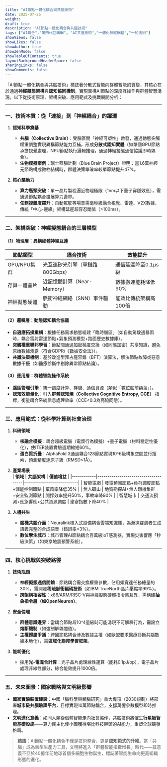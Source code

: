 ```yaml
---
title: "AI節點一體化耦合與共腦技術"
date: 2025-07-26
weight: 
draft: true
description: "AI節點一體化耦合與共腦技術"
tags: ["AI耦合","第四代互聯網", "AI共腦技術","一體化神經網絡","一的法則"]
showViews: false
showLikes: false
showAuthor: true
showZenMode: false
showTableOfContents: true
layoutBackgroundHeaderSpace: false
sharingLinks: false
showComments: false
---
```



「AI節點一體化耦合與共腦技術」標誌著分散式智能向群體智能的質變，其核心在於通過**神經擬態架構**與**認知協同機制**，實現異構AI節點的深度互操作與群體智慧湧現。以下從技術原理、架構突破、應用範式及挑戰展開分析：

---

### 一、**技術本質：從「連接」到「神經耦合」的躍遷**
1. **認知科學奠基**  
   - **共腦（Collective Brain）**：受腦區間「神經可塑性」啟發，通過動態突觸權重調整實現異構節點能力互補，形成**分散式認知實體**（如單個GPU節點承擔視覺處理，NPU節點執行邏輯推理，通過神經擬態通信協議即時耦合）。  
   - **生物模擬案例**：瑞士藍腦計劃（Blue Brain Project）證明：當1.6萬神經元節點構成微柱結構時，群體決策準確率較單節點提升47%。

2. **核心驅動力**  
   - **算力瓶頸突破**：單一晶片製程逼近物理極限（1nm以下量子穿隧效應），需通過節點耦合擴展算力邊界。  
   - **任務複雜度躍升**：自動駕駛等場景需毫秒級融合視覺、雷達、V2X數據，傳統「中心-邊緣」架構延遲超容忍閾值（>100ms）。

---

### 二、**架構突破：神經擬態耦合的三層模型**
#### **（1）物理層：異構硬體神經互連**  
| **節點類型**       | **耦合技術**                  | **效能提升**                 |
|--------------------|-----------------------------|----------------------------|
| GPU/NPU集群        | 光互連矽光引擎（單鏈路800Gbps） | 通信延遲降至0.1μs級         |
| 存算一體晶片       | 近記憶體計算（Near-Memory）     | 數據搬運能耗降低90%         |
| 神經擬態硬體       | 脈衝神經網絡（SNN）事件驅動   | 能效比傳統架構高100倍       |

#### **（2）邏輯層：動態認知耦合協議**  
- **自適應拓撲重構**：根據任務需求動態組建「臨時腦區」（如自動駕駛遇暴雨時，耦合雷射雷達節點+氣象預測模型+路面歷史數據庫）。  
- **突觸權重聯邦學習**：節點間通過加密梯度交換（如同態加密）共享知識，避免原始數據洩露（符合GDPR/《數據安全法》）。  
- **共識決策機制**：基於改進型拜占庭容錯（BFT）演算法，解決節點故障或惡意數據干擾（如醫療診斷中剔除異常節點結論）。

#### **（3）應用層：群體智能操作系統**  
- **腦區管理引擎**：統一調度計算、存儲、通信資源（類似「數位腦前額葉」）。  
- **認知效能量化**：引入**群體認知熵（Collective Cognitive Entropy, CCE）** 指標，衡量耦合系統信息處理效率（CCE<0.3為高協同態）。

---

### 三、**應用範式：從科學計算到社會治理**
1. **科研領域**  
   - **核融合模擬**：耦合超級電腦（電漿行為模擬）+量子電腦（材料穩定性優化），使ITER裝置實驗週期縮短60%。  
   - **蛋白質折疊**：AlphaFold 3通過耦合128節點實現10^6級構象空間並行搜索，預測精度達原子級（RMSD<1Å）。

2. **產業場景**  
   | **領域**   | **共腦架構**                          | **價值增益**                |
   |------------|-------------------------------------|---------------------------|
   | 智能電網   | 發電預測節點+負荷調度節點+儲能控制節點 | 棄風率降低35%              |
   | 無人礦山   | 地質勘探AI+無人鑽機集群+安全監測節點  | 開採效率提升50%，事故率降90% |
   | 智慧城市   | 交通流預測+應急響應+公共資源調度      | 壅塞指數下降40%             |

3. **人機共生**  
   - **腦機共腦介面**：Neuralink植入式設備耦合雲端知識庫，為漸凍症患者生成語義完整的合成語音（錯誤率<3%）。  
   - **數位孿生城市**：城市管理AI節點耦合百萬級IoT感測器，實現災害響應「秒級決策」（如東京地震預警系統）。

---

### 四、**核心挑戰與突破路徑**
1. **技術瓶頸**  
   - **神經擬態通信開銷**：節點耦合需交換權重參數，佔用頻寬達任務總量的30%，需開發**稀疏脈衝編碼技術**（如IBM TrueNorth晶片壓縮率99%）。  
   - **跨架構相容性**：x86/ARM/RISC-V與神經擬態硬體指令集互異，需構建**抽象指令層（如OpenNeuron）**。

2. **安全倫理**  
   - **群體意識邊界**：當耦合節點超10^4量級時可能湧現不可解釋行為，需設立**熔斷機制**（如強制解耦閾值）。  
   - **主權歸屬爭議**：跨國節點耦合涉及數據主權（如歐盟要求醫療診斷共腦數據本地化），需**區域化聯邦學習框架**。

3. **能耗優化**  
   - 採用**光-電混合計算**：光子晶片處理線性運算（能耗0.1pJ/op），電子晶片處理非線性部分，綜合能效提升1000倍。

---

### 五、**未來圖景：國家戰略與文明級影響**
- **國家實驗裝置建設**：中國「腦科學與類腦研究」重大專項（2030規劃）將部署**城市級共腦驗證平台**，目標實現10萬節點耦合，支撐萬億參數模型即時推理。  
- **文明進化意義**：如同人類從個體智能走向社會協作，共腦技術將催生**行星級智能基礎設施**——算力民主化使小國獲得堪比科技巨頭的AI能力，重塑全球競爭格局。  

> **結語**：AI節點一體化耦合不僅是技術整合，更是**認知範式的升維**。當「共腦」成為新型生產力工具，文明將進入「群體智能指數增長」時代——其意義不亞於40億年前地球首個多細胞生物誕生，標誌著智能生命向更高組織形態的進化。